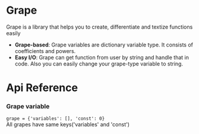 # Grape
Grape is a library that helps you to create, differentiate and textize functions easily
+ **Grape-based**: Grape variables are dictionary variable type. It consists of coefficients and powers.
+ **Easy I/O**: Grape can get function from user by string and handle that in code. Also you can easily change your grape-type variable to string.
  
# Api Reference
### Grape variable
<code>grape = {'variables': [], 'const': 0}</code><br>
All grapes have same keys('variables' and 'const')
